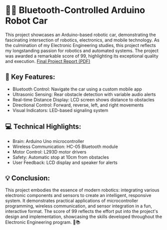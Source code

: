 # 🚗💨 Bluetooth-Controlled Arduino Robot Car
This project showcases an Arduino-based robotic car, demonstrating the fascinating intersection of robotics, electronics, and mobile technology.
As the culmination of my Electronic Engineering studies, this project reflects my longstanding passion for robotics and automated systems.
The project was awarded a remarkable score of 99, highlighting its exceptional quality and execution.
[Final Project Report (PDF)](https://edenkantor.github.io/Arduino-Robot-Car-Project-/Final_project.pdf)

## 🌟 Key Features:
- Bluetooth Control: Navigate the car using a custom mobile app
- Ultrasonic Sensing: Rear obstacle detection with variable audio alerts
- Real-time Distance Display: LCD screen shows distance to obstacles
- Directional Control: Forward, reverse, left, and right movements
- Visual Indicators: LED-based signaling system

## 💻 Technical Highlights:
- Brain: Arduino Uno microcontroller
- Wireless Communication: HC-05 Bluetooth module
- Motor Control: L293D motor drivers
- Safety: Automatic stop at 10cm from obstacles
- User Feedback: LCD display and speaker for alerts

## 💡 Conclusion:
This project embodies the essence of modern robotics: integrating various electronic components and sensors to create an intelligent, responsive system.
It demonstrates practical applications of microcontroller programming, wireless communication, and sensor integration in a fun, interactive format.
The score of 99 reflects the effort put into the project's design and implementation, showcasing the skills developed throughout the Electronic Engineering program. 🌠📚
